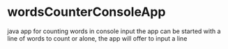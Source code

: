 # wordsCounterConsoleApp
java app for counting words in console input
the app can be started with a line of words to count 
or alone, the app will offer to input a line
